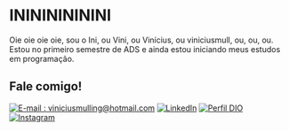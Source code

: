 
# ININININININI

Oie oie oie oie, sou o Ini, ou Vini, ou Vinícius, ou viniciusmull, ou, ou, ou. Estou no primeiro semestre de ADS e ainda estou iniciando meus estudos em programação.

## Fale comigo!

[![E-mail : viniciusmulling@hotmail.com](https://img.shields.io/badge/-Email-000?style=for-the-badge&logo=microsoft-outlook&logoColor=E94D5F)](viniciusmulling@hotmail.com)
[![LinkedIn](https://img.shields.io/badge/-LinkedIn-000?style=for-the-badge&logo=linkedin&logoColor=30A3DC)](https://www.linkedin.com/in/viniciusmull/)
[![Perfil DIO](https://img.shields.io/badge/-Meu%20Perfil%20na%20DIO-30A3DC?style=for-the-badge)](https://web.dio.me/users/viniciusmulling)
[![Instagram](https://img.shields.io/badge/Instagram-000?style=for-the-badge&logo=instagram)](https://www.instagram.com/viniciusmull/)

